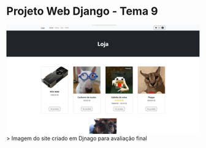# Projeto Web Django - Tema 9

<img src="imagem.png" alt="imagem">
> Imagem do site criado em Djnago para avaliação final
